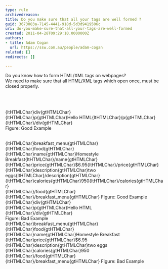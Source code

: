 ```yaml
---
type: rule
archivedreason: 
title: Do you make sure that all your tags are well formed ?
guid: 3673083a-7145-4441-918d-5d3d9419506c
uri: do-you-make-sure-that-all-your-tags-are-well-formed
created: 2011-04-28T09:29:10.0000000Z
authors:
- title: Adam Cogan
  url: https://ssw.com.au/people/adam-cogan
related: []
redirects: []

---
```



Do you know how to form HTML/XML tags on webpages?<br>
We need to make sure that all HTML/XML tags which open once, must be closed properly.

<br><excerpt class='endintro'></excerpt><br>
  <br>
<font class="ms-rteCustom-GreyBox">
{ltHTMLChar}div{gtHTMLChar}   <br>
{ltHTMLChar}p{gtHTMLChar}Hello HTML{ltHTMLChar}/p{gtHTMLChar}   <br>
{ltHTMLChar}/div{gtHTMLChar}
<br>
</font><span class="ms-rteCustom-FigureGood">Figure&#58; Good Example</span>
<div><br>
<font class="ms-rteCustom-GreyBox">
{ltHTMLChar}breakfast_menu{gtHTMLChar}
<br>
{ltHTMLChar}food{gtHTMLChar}
<br>
{ltHTMLChar}name{gtHTMLChar}Homestyle Breakfast{ltHTMLChar}/name{gtHTMLChar}
<br>
{ltHTMLChar}price{gtHTMLChar}$6.95{ltHTMLChar}/price{gtHTMLChar}
<br>
{ltHTMLChar}description{gtHTMLChar}two eggs{ltHTMLChar}/description{gtHTMLChar}
<br>
{ltHTMLChar}calories{gtHTMLChar}950{ltHTMLChar}/calories{gtHTMLChar}
<br>
{ltHTMLChar}/food{gtHTMLChar}<br>
{ltHTMLChar}/breakfast_menu{gtHTMLChar}
</font><span class="ms-rteCustom-FigureGood">Figure&#58; Good Example</span>
<br>
<font class="ms-rteCustom-GreyBox">
{ltHTMLChar}div{gtHTMLChar}   <br>
{ltHTMLChar}p{gtHTMLChar}Hello&#160;HTML&#160;&#160;<br>
{ltHTMLChar}/div{gtHTMLChar}
<br>
</font>
<span class="ms-rteCustom-FigureBad">Figure&#58; Bad Example</span><br>
<font class="ms-rteCustom-GreyBox">
{ltHTMLChar}breakfast_menu{gtHTMLChar}
<br>
{ltHTMLChar}food{gtHTMLChar}
<br>
{ltHTMLChar}name{gtHTMLChar}Homestyle Breakfast
<br>
{ltHTMLChar}price{gtHTMLChar}$6.95
<br>
{ltHTMLChar}description{gtHTMLChar}two eggs
<br>
{ltHTMLChar}calories{gtHTMLChar}950
<br>
{ltHTMLChar}/food{gtHTMLChar}<br>
{ltHTMLChar}/breakfast_menu{gtHTMLChar}
</font><span class="ms-rteCustom-FigureBad">Figure&#58; Bad Example</span>
<br>
</div>



